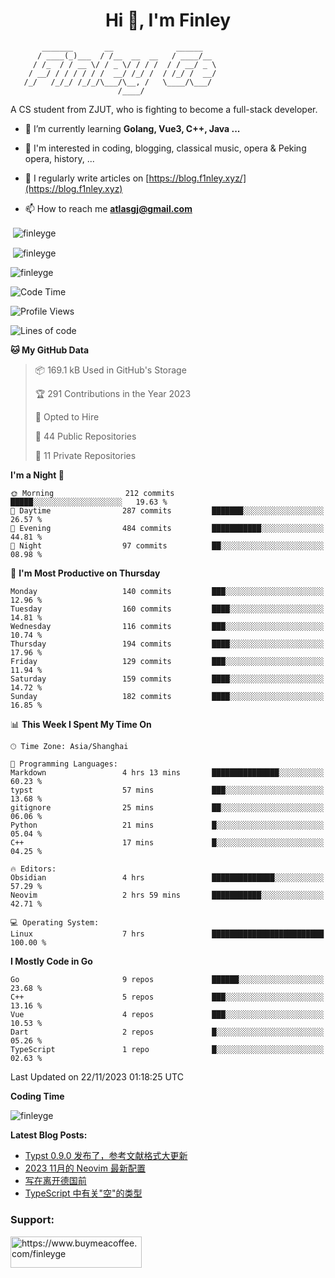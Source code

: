<h1 align="center">Hi 👋, I'm Finley</h1>

```text
       _______       __              ______   
      / ____(_)___  / /__  __  __   / ____/__ 
     / /_  / / __ \/ / _ \/ / / /  / / __/ _ \
    / __/ / / / / / /  __/ /_/ /  / /_/ /  __/
   /_/   /_/_/ /_/_/\___/\__, /   \____/\___/
                        /____/                
```

<p align="left">

A CS student from ZJUT,
who is fighting to become a full-stack developer.

</p>

<p align="left">

- 🌱 I’m currently learning **Golang, Vue3, C++, Java ...**

- 🧠 I'm interested in coding, blogging, classical music, opera & Peking opera, history, ...

- 📝 I regularly write articles on [https://blog.f1nley.xyz/](https://blog.f1nley.xyz)

- 📫 How to reach me **atlasgj@gmail.com**

</p>

<p>&nbsp;<img align="center" src="https://github-readme-stats.vercel.app/api/top-langs/?username=finleyge&show_icons=true&locale=en&hide=javascript,html,tex" alt="finleyge" /></p>

<p>&nbsp;<img align="center" src="https://github-readme-stats.vercel.app/api?username=finleyge&show_icons=true&locale=en" alt="finleyge" /></p>

<p><img align="center" src="https://github-readme-streak-stats.herokuapp.com/?user=finleyge&" alt="finleyge" /></p>

<!--START_SECTION:waka-->
![Code Time](http://img.shields.io/badge/Code%20Time-973%20hrs%2041%20mins-blue)

![Profile Views](http://img.shields.io/badge/Profile%20Views-1-blue)

![Lines of code](https://img.shields.io/badge/From%20Hello%20World%20I%27ve%20Written-651.3%20thousand%20lines%20of%20code-blue)

**🐱 My GitHub Data** 

> 📦 169.1 kB Used in GitHub's Storage 
 > 
> 🏆 291 Contributions in the Year 2023
 > 
> 💼 Opted to Hire
 > 
> 📜 44 Public Repositories 
 > 
> 🔑 11 Private Repositories 
 > 
**I'm a Night 🦉** 

```text
🌞 Morning                212 commits         █████░░░░░░░░░░░░░░░░░░░░   19.63 % 
🌆 Daytime                287 commits         ███████░░░░░░░░░░░░░░░░░░   26.57 % 
🌃 Evening                484 commits         ███████████░░░░░░░░░░░░░░   44.81 % 
🌙 Night                  97 commits          ██░░░░░░░░░░░░░░░░░░░░░░░   08.98 % 
```
📅 **I'm Most Productive on Thursday** 

```text
Monday                   140 commits         ███░░░░░░░░░░░░░░░░░░░░░░   12.96 % 
Tuesday                  160 commits         ████░░░░░░░░░░░░░░░░░░░░░   14.81 % 
Wednesday                116 commits         ███░░░░░░░░░░░░░░░░░░░░░░   10.74 % 
Thursday                 194 commits         ████░░░░░░░░░░░░░░░░░░░░░   17.96 % 
Friday                   129 commits         ███░░░░░░░░░░░░░░░░░░░░░░   11.94 % 
Saturday                 159 commits         ████░░░░░░░░░░░░░░░░░░░░░   14.72 % 
Sunday                   182 commits         ████░░░░░░░░░░░░░░░░░░░░░   16.85 % 
```


📊 **This Week I Spent My Time On** 

```text
🕑︎ Time Zone: Asia/Shanghai

💬 Programming Languages: 
Markdown                 4 hrs 13 mins       ███████████████░░░░░░░░░░   60.23 % 
typst                    57 mins             ███░░░░░░░░░░░░░░░░░░░░░░   13.68 % 
gitignore                25 mins             ██░░░░░░░░░░░░░░░░░░░░░░░   06.06 % 
Python                   21 mins             █░░░░░░░░░░░░░░░░░░░░░░░░   05.04 % 
C++                      17 mins             █░░░░░░░░░░░░░░░░░░░░░░░░   04.25 % 

🔥 Editors: 
Obsidian                 4 hrs               ██████████████░░░░░░░░░░░   57.29 % 
Neovim                   2 hrs 59 mins       ███████████░░░░░░░░░░░░░░   42.71 % 

💻 Operating System: 
Linux                    7 hrs               █████████████████████████   100.00 % 
```

**I Mostly Code in Go** 

```text
Go                       9 repos             ██████░░░░░░░░░░░░░░░░░░░   23.68 % 
C++                      5 repos             ███░░░░░░░░░░░░░░░░░░░░░░   13.16 % 
Vue                      4 repos             ███░░░░░░░░░░░░░░░░░░░░░░   10.53 % 
Dart                     2 repos             █░░░░░░░░░░░░░░░░░░░░░░░░   05.26 % 
TypeScript               1 repo              █░░░░░░░░░░░░░░░░░░░░░░░░   02.63 % 
```




 Last Updated on 22/11/2023 01:18:25 UTC
<!--END_SECTION:waka-->
**Coding Time**
<p>
       <img align="center" src="https://wakatime.com/share/@1f267603-cf28-47c9-a32c-2753500710e7/96d852e9-5832-42ff-acaa-a48a5371ba9d.svg" alt="finleyge" />
</p>

</p>


**Latest Blog Posts:**

<!-- BLOG-POST-LIST:START -->
- [Typst 0.9.0 发布了，参考文献格式大更新](https://blog.f1nley.xyz/post/typst/typst-0.9.0-released/)
- [2023 11月的 Neovim 最新配置](https://blog.f1nley.xyz/post/vim/2023-november-neovim-config/)
- [写在离开德国前](https://blog.f1nley.xyz/post/before-leaving-germany/)
- [TypeScript 中有关&quot;空&quot;的类型](https://blog.f1nley.xyz/post/web/ts-many-types-of-nothing/)
<!-- BLOG-POST-LIST:END -->

<h3 align="left">Support:</h3>

<p align="left">

<a href="https://www.buymeacoffee.com/finleyge"> <img align="left" src="https://cdn.buymeacoffee.com/buttons/v2/default-yellow.png" height="50" width="210" alt="https://www.buymeacoffee.com/finleyge" />

</a>
</p>
